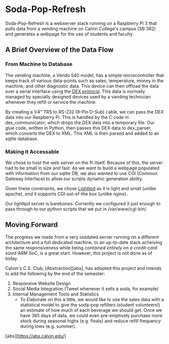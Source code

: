 # Soda-Pop-Refresh

Soda-Pop-Refresh is a webserver stack running on a Raspberry Pi 3 that pulls data from a vending 
machine on Calvin College's campus (SB 382) and generates a webpage for the use of students and 
faculty.

## A Brief Overview of the Data Flow

### From Machine to Database
The vending machine, a Vendo 540 model, has a simple microcontroller that keeps track of various 
data-points such as sales, temperature, money in the machine, and other diagnostic data. This device 
can then offload the data over a serial interface using the [DEX protocol][DEX-WP]. This data is 
normally managed by specially designed devices used by a vanding technician whenever they refill or 
service the machine.

By creating a 1/4" TRS to RS-232 (9-Pin D-Sub) cable, we can pass the DEX data into our Raspberry Pi.
This is handled by the C code in dex_communicator; which drops the DEX data into a temporary file.
Our glue code, written in Python, then passes this DEX data to dex_parser, which converts the DEX to 
XML. This XML is then parsed and added to an sqlite database.

[DEX-WP]: https://en.wikipedia.org/wiki/DEX_(protocol)
### Making it Accessable
We chose to host the web server on the Pi itself. Because of this, the server had to be small in size
and fast. As we want to build a webpage populated with information from our sqlite DB, we also wanted
to use CGI (Common Gateway Interface) to allow our scripts dynamic generation ability.

Given these constraints, we chose [Lighttpd][lighttpd-home] as it is light and small
(unlike apache), *and* it supports CGI out-of-the box (unlike nginx).

Our lighttpd server is barebones. Currently we configured it just enough to pass through to our python
scripts that we put in /var/www/cgi-bin/.

[lighttpd-home]: https://lighttpd.net/

## Moving Forward
The progress we made from a very outdated server running on a different architecture and a full
dedicated machine, to an up-to-date stack acheiving the same responsiveness while being *contained
entirely on a credit-card sized ARM SoC*, is a great start. However, this project is not done as of
today. 

Calvin's C.S. Club, [Abstraction][abs], has adopted this project and intends to add the following by the
end of the semester:

1. Responsive Website Design
1. Social Media Integration (Tweet whenever it sells a soda, for example)
1. Internal Management Tools and Statistics   
    * To Elaborate on this a little, we would like to use the sales data with a statistical model to
give the soda-pop refillers (student volunteers!) an estimate of how much of each beverage we should
get. Once we have 365 days of data, we could even pre-emptively purchase more stock during seasonal
highs (e.g. finals) and reduce refill frequency during lows (e.g. summer).

[abs][https://abs.calvin.edu/]

